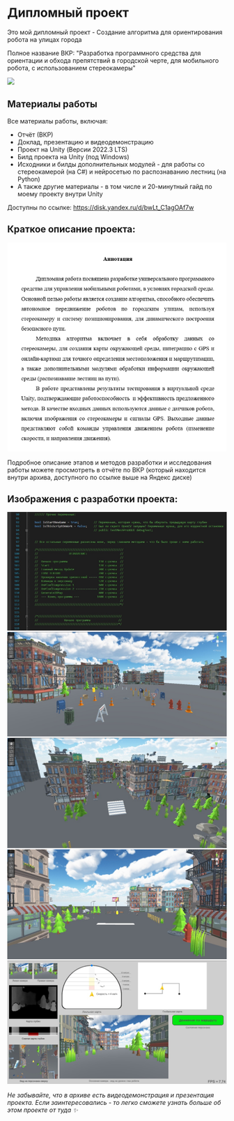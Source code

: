 # Дипломный проект

Это мой дипломный проект - Создание алгоритма для ориентирования робота на улицах города

Полное название ВКР: "Разработка программного средства для ориентации и обхода препятствий в городской черте, для мобильного робота, с использованием стереокамеры"

![](Видео-демонстрация.gif)

## Материалы работы

Все материалы работы, включая:
* Отчёт (ВКР)
* Доклад, презентацию и видеодемонстрацию
* Проект на Unity (Версии 2022.3 LTS)
* Билд проекта на Unity (под Windows)
* Исходники и билды дополнительных модулей - для работы со стереокамерой (на C#) и нейросетью по распознаванию лестниц (на Python)
* А также другие материалы - в том числе и 20-минутный гайд по моему проекту внутри Unity

Доступны по ссылке: https://disk.yandex.ru/d/bwLt_C1agOAf7w

## Краткое описание проекта:

![](Аннотация.png) 

Подробное описание этапов и методов разработки и исследования работы можете просмотреть в отчёте по ВКР 
(который находится внутри архива, доступного по ссылке выше на Яндекс диске)

## Изображения с разработки проекта:

![](01.jpg) 
![](02.jpg) 
![](03.jpg) 
![](04.jpg) 
![](05.jpg) 

_Не забывайте, что в архиве есть видеодемонстрация и презентация проекта. Если заинтересовались - то легко сможете узнать больше об этом проекте от туда ✨_
